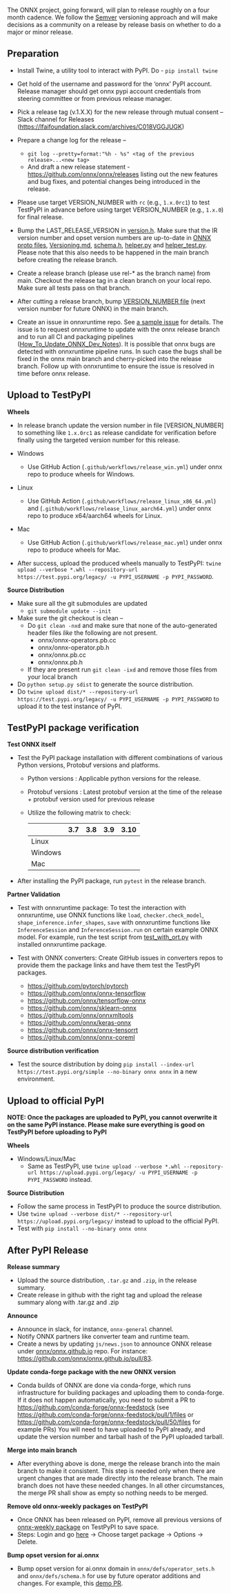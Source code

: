 <!--- SPDX-License-Identifier: Apache-2.0 -->

The ONNX project, going forward, will plan to release roughly on a four month cadence. We follow the [Semver](https://semver.org/) versioning approach and will make decisions as a community on a release by release basis on whether to do a major or minor release.

## Preparation

* Install Twine, a utility tool to interact with PyPI. Do  - ``pip install twine``
* Get hold of the username and password for the ‘onnx’ PyPI account. Release manager should get onnx pypi account credentials from steering committee or from previous release manager.
* Pick a release tag (v.1.X.X) for the new release through mutual consent – Slack channel for Releases (https://lfaifoundation.slack.com/archives/C018VGGJUGK)
* Prepare a change log for the release –
    * ``git log --pretty=format:"%h - %s" <tag of the previous release>...<new tag>``
    * And draft a new release statement - https://github.com/onnx/onnx/releases listing out the new features and bug fixes, and potential changes being introduced in the release.

* Please use target VERSION_NUMBER with `rc` (e.g., `1.x.0rc1`) to test TestPyPI in advance before using target VERSION_NUMBER (e.g., `1.x.0`) for final release.

* Bump the LAST_RELEASE_VERSION in [version.h](/onnx/common/version.h). Make sure that the IR version number and opset version numbers are up-to-date in
[ONNX proto files](/onnx/onnx.in.proto),
[Versioning.md](Versioning.md),
[schema.h](/onnx/defs/schema.h),
[helper.py](/onnx/helper.py) and [helper_test.py](/onnx/test/helper_test.py). Please note that this also needs to be happened in the main branch before creating the release branch.

* Create a release branch (please use rel-* as the branch name) from main. Checkout the release tag in a clean branch on your local repo. Make sure all tests pass on that branch.

* After cutting a release branch, bump [VERSION_NUMBER file](/VERSION_NUMBER) (next version number for future ONNX) in the main branch.

* Create an issue in onnxruntime repo. See [a sample issue](https://github.com/microsoft/onnxruntime/issues/11108) for details. The issue is to request onnxruntime to update with the onnx release branch and to run all CI and packaging pipelines ([How_To_Update_ONNX_Dev_Notes](https://github.com/microsoft/onnxruntime/blob/master/docs/How_To_Update_ONNX_Dev_Notes.md)). It is possible that onnx bugs are detected with onnxruntime pipeline runs. In such case the bugs shall be fixed in the onnx main branch and cherry-picked into the release branch. Follow up with onnxruntime to ensure the issue is resolved in time before onnx release.

## Upload to TestPyPI
**Wheels**
* In release branch update the version number in file [VERSION_NUMBER] to something like `1.x.0rc1` as release candidate for verification before finally using the targeted version number for this release.
* Windows
  * Use GitHub Action (`.github/workflows/release_win.yml`) under onnx repo to produce wheels for Windows.

* Linux
  * Use GitHub Action (`.github/workflows/release_linux_x86_64.yml`) and (`.github/workflows/release_linux_aarch64.yml`) under onnx repo to produce x64/aarch64 wheels for Linux.

* Mac
  * Use GitHub Action (`.github/workflows/release_mac.yml`) under onnx repo to produce wheels for Mac.

* After success, upload the produced wheels manually to TestPyPI: `twine upload --verbose *.whl --repository-url https://test.pypi.org/legacy/ -u PYPI_USERNAME -p PYPI_PASSWORD`.


**Source Distribution**
* Make sure all the git submodules are updated
    * ``git submodule update --init``
* Make sure the git checkout is clean –
    * Do ``git clean -nxd`` and make sure that none of the auto-generated header files *like* the following are not present.
        * onnx/onnx-operators.pb.cc
        * onnx/onnx-operator.pb.h
        * onnx/onnx.pb.cc
        * onnx/onnx.pb.h
    * If they are present run ``git clean -ixd`` and remove those files from your local branch
* Do ``python setup.py sdist`` to generate the source distribution.
* Do ``twine upload dist/* --repository-url https://test.pypi.org/legacy/ -u PYPI_USERNAME -p PYPI_PASSWORD`` to upload it to the test instance of PyPI.

## TestPyPI package verification
**Test ONNX itself**
* Test the PyPI package installation with different combinations of various Python versions, Protobuf versions and platforms.
  * Python versions : Applicable python versions for the release.
  * Protobuf versions : Latest protobuf version at the time of the release + protobuf version used for previous release
  * Utilize the following matrix to check:

    |   | 3.7 | 3.8 | 3.9 | 3.10 |
    -- | -- | -- | -- | -- |
    Linux |   |   |   |   |
    Windows |   |   |   |   |
    Mac |   |   |   |   |


* After installing the PyPI package, run `pytest` in the release branch.

**Partner Validation**

 * Test with onnxruntime package: To test the interaction with onnxruntime, use ONNX functions like `load`, `checker.check_model`, `shape_inference.infer_shapes`, `save` with onnxruntime functions like `InferenceSession` and `InferenceSession.run` on certain example ONNX model. For example, run the test script from [test_with_ort.py](/onnx/test/test_with_ort.py) with installed onnxruntime package.

 * Test with ONNX converters: Create GitHub issues in converters repos to provide them the package links and have them test the TestPyPI packages.
   * https://github.com/pytorch/pytorch
   * https://github.com/onnx/onnx-tensorflow
   * https://github.com/onnx/tensorflow-onnx
   * https://github.com/onnx/sklearn-onnx
   * https://github.com/onnx/onnxmltools
   * https://github.com/onnx/keras-onnx
   * https://github.com/onnx/onnx-tensorrt
   * https://github.com/onnx/onnx-coreml


**Source distribution verification**
* Test the source distribution by doing ``pip install --index-url https://test.pypi.org/simple --no-binary onnx onnx`` in a new environment.

## Upload to official PyPI
**NOTE: Once the packages are uploaded to PyPI, you cannot overwrite it on the same PyPI instance. Please make sure everything is good on TestPyPI before uploading to PyPI**

**Wheels**
* Windows/Linux/Mac
  * Same as TestPyPI, use `twine upload --verbose *.whl --repository-url https://upload.pypi.org/legacy/ -u PYPI_USERNAME -p PYPI_PASSWORD` instead.

**Source Distribution**
* Follow the same process in TestPyPI to produce the source distribution.
* Use ``twine upload --verbose dist/* --repository-url https://upload.pypi.org/legacy/`` instead to upload to the official PyPI.
* Test with ``pip install --no-binary onnx onnx``

## After PyPI Release

**Release summary**
* Upload the source distribution, `.tar.gz` and `.zip`, in the release summary.
* Create release in github with the right tag and upload the release summary along with .tar.gz and .zip

**Announce**
* Announce in slack, for instance, `onnx-general` channel.
* Notify ONNX partners like converter team and runtime team.
* Create a news by updating `js/news.json` to announce ONNX release under [onnx/onnx.github.io](https://github.com/onnx/onnx.github.io) repo. For instance: https://github.com/onnx/onnx.github.io/pull/83.

**Update conda-forge package with the new ONNX version**
* Conda builds of ONNX are done via conda-forge, which runs infrastructure for building packages and uploading them to conda-forge. If it does not happen automatically, you need to submit a PR to https://github.com/conda-forge/onnx-feedstock (see https://github.com/conda-forge/onnx-feedstock/pull/1/files or https://github.com/conda-forge/onnx-feedstock/pull/50/files for example PRs) You will need to have uploaded to PyPI already, and update the version number and tarball hash of the PyPI uploaded tarball.

**Merge into main branch**
* After everything above is done, merge the release branch into the main branch to make it consistent. This step is needed only when there are urgent changes that are made directly into the release branch. The main branch does not have these needed changes. In all other circumstances, the merge PR shall show as empty so nothing needs to be merged.

**Remove old onnx-weekly packages on TestPyPI**
* Once ONNX has been released on PyPI, remove all previous versions of [onnx-weekly package](https://test.pypi.org/project/onnx-weekly/#history) on TestPyPI to save space.
* Steps: Login and go [here](https://test.pypi.org/manage/project/onnx-weekly/releases/) -> Choose target package -> Options -> Delete.

**Bump opset version for ai.onnx**
* Bump opset version for ai.onnx domain in `onnx/defs/operator_sets.h` and `onnx/defs/schema.h` for use by future operator additions and changes. For example, this [demo PR](https://github.com/onnx/onnx/pull/4134/files).
